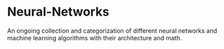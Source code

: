 # Neural-Networks
An ongoing collection and categorization of different neural networks and machine learning algorithms with their architecture and math.

